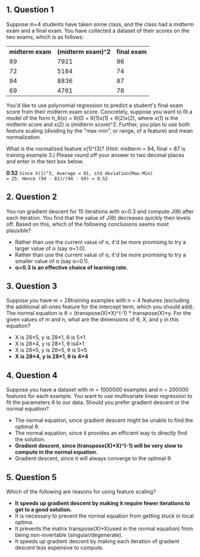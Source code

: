 ## 1. Question 1
Suppose m=4 students have taken some class, and the class had a midterm exam and a final exam. You have collected a dataset of their scores on the two exams, which is as follows: 
<table>
<tr><th>midterm exam	<th>(midterm exam)^2 <th>final exam</th>
<tr><td>89	<td>7921	<td>96
<tr><td>72	<td>5184	<td>74
<tr><td>94	<td>8836	<td>87
<tr><td>69	<td>4761	<td>78
</table>
You'd like to use polynomial regression to predict a student's final exam score from their midterm exam score. Concretely, suppose you want to fit a model of the form h_θ(x) = θ(0) + θ(1)x(1) + θ(2)x(2), where x(1)  is the midterm score and x(2) is (midterm score)^2. Further, you plan to use both feature scaling (dividing by the "max-min", or range, of a feature) and mean normalization.

What is the normalized feature x(1)^(3)? (Hint: midterm = 94, final = 87 is training example 3.) Please round off your answer to two decimal places and enter in the text box below.

<b>0.52</b>
<code>Since X(1)^3, Average = 81, std deviation(Max-Min) = 25. Hence (94 - 81)/(94 - 69) = 0.52</code>

## 2. Question 2
You run gradient descent for 15 iterations with α=0.3 and compute J(θ) after each iteration. You find that the value of J(θ) decreases quickly then levels off. Based on this, which of the following conclusions seems most plausible?
<ul>
<li>Rather than use the current value of α, it'd be more promising to try a larger value of α (say α=1.0).
<li>Rather than use the current value of α, it'd be more promising to try a smaller value of α (say α=0.1).
<b><li>α=0.3 is an effective choice of learning rate.</b>
</ul>


## 3. Question 3
Suppose you have m = 28training examples with n = 4 features (excluding the additional all-ones feature for the intercept term, which you should add). The normal equation is θ = (transpose(X)*X)^(-1) * transpose(X)*y. For the given values of m and n, what are the dimensions of θ, X, and y in this equation?
<ul>
<li>X is 28×5, y is 28×1, θ is 5×1
<li>X is 28×4, y is 28×1, θ is4×1
<li>X is 28×5, y is 28×5, θ is 5×5
<b><li>X is 28×4, y is 28×1, θ is 4×4</b>
</ul>


## 4. Question 4
Suppose you have a dataset with m = 1000000 examples and n = 200000 features for each example. You want to use multivariate linear regression to fit the parameters θ to our data. Should you prefer gradient descent or the normal equation?
<ul>
<li>The normal equation, since gradient descent might be unable to find the optimal θ.
<li>The normal equation, since it provides an efficient way to directly find the solution.
<b><li>Gradient descent, since (transpose(X)*X)^(-1) will be very slow to compute in the normal equation.</b>
<li>Gradient descent, since it will always converge to the optimal θ.
</ul>


## 5. Question 5
Which of the following are reasons for using feature scaling?
<ul>
<b><li>It speeds up gradient descent by making it require fewer iterations to get to a good solution.</b>
<li>It is necessary to prevent the normal equation from getting stuck in local optima.
<li>It prevents the matrix transpose(X)*X(used in the normal equation) from being non-invertable (singular/degenerate).
<li>It speeds up gradient descent by making each iteration of gradient descent less expensive to compute.
